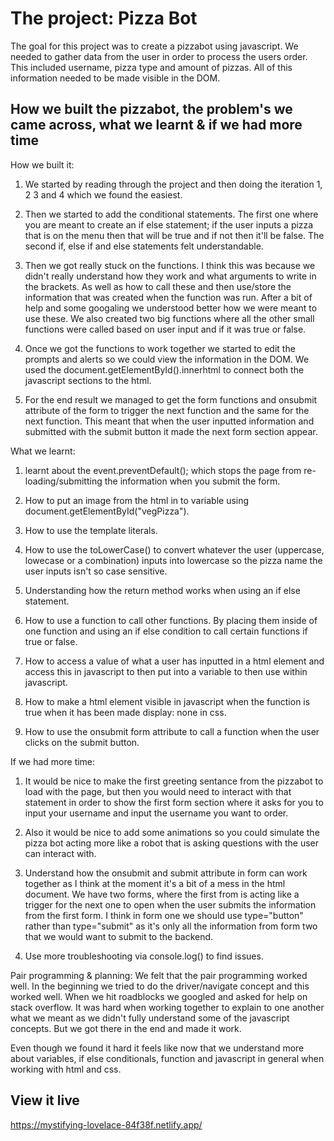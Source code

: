 # The project: Pizza Bot

The goal for this project was to create a pizzabot using javascript. We needed to gather data from the user in order to process the users order. This included username, pizza type and amount of pizzas. All of this information needed to be made visible in the DOM.

## How we built the pizzabot, the problem's we came across, what we learnt & if we had more time

How we built it:
1. We started by reading through the project and then doing the iteration 1, 2 3 and 4 which we found the easiest. 

2. Then we started to add the conditional statements. The first one where you are meant to create an if else statement; if the user inputs a pizza that is on the menu then that will be true and if not then it'll be false. The second if, else if and else statements felt understandable. 

3. Then we got really stuck on the functions. I think this was because we didn't really understand how they work and what arguments to write in the brackets. As well as how to call these and then use/store the information that was created when the function was run. After a bit of help and some googaling we understood better how we were meant to use these. We also created two big functions where all the other small functions were called based on user input and if it was true or false. 

4. Once we got the functions to work together we started to edit the prompts and alerts so we could view the information in the DOM. We used the document.getElementById().innerhtml to connect both the javascript sections to the html. 

5. For the end result we managed to get the form functions and onsubmit attribute of the form to trigger the next function and the same for the next function. This meant that when the user inputted information and submitted with the submit button it made the next form section appear. 

What we learnt:
1. learnt about the event.preventDefault(); which stops the page from re-loading/submitting the information when you submit the form. 

2. How to put an image from the html in to variable using document.getElementById("vegPizza").

3. How to use the template literals.

4. How to use the toLowerCase() to convert whatever the user (uppercase, lowecase or a combination) inputs into lowercase so the pizza name the user inputs isn't so case sensitive.

5. Understanding how the return method works when using an if else statement. 

6. How to use a function to call other functions. By placing them inside of one function and using an if else condition to call certain functions if true or false. 

7. How to access a value of what a user has inputted in a html element and access this in javascript to then put into a variable to then use within javascript. 

8. How to make a html element visible in javascript when the function is true when it has been made display: none in css. 

9. How to use the onsubmit form attribute to call a function when the user clicks on the submit button. 

If we had more time: 
1. It  would be nice to make the first greeting sentance from the pizzabot to load with the page, but then you would need to interact with that statement in order to show the first form section where it asks for you to input your username and input the username you want to order.

2. Also it would be nice to add some animations so you could simulate the pizza bot acting more like a robot that is asking questions with the user can interact with.

3. Understand how the onsubmit and submit attribute in form can work together as I think at the moment it's a bit of a mess in the html document. We have two forms, where the first from is acting like a trigger for the next one to open when the user submits the information from the first form. I think in form one we should use type="button" rather than type="submit" as it's only all the information from form two that we would want to submit to the backend.

4. Use more troubleshooting via console.log() to find issues.

Pair programming & planning:
We felt that the pair programming worked well. In the beginning we tried to do the driver/navigate concept and this worked well. When we hit roadblocks we googled and asked for help on stack overflow. It was hard when working together to explain to one another what we meant as we didn't fully understand some of the javascript concepts. But we got there in the end and made it work.

Even though we found it hard it feels like now that we understand more about variables, if else conditionals, function and javascript in general when working with html and css.

## View it live

https://mystifying-lovelace-84f38f.netlify.app/


